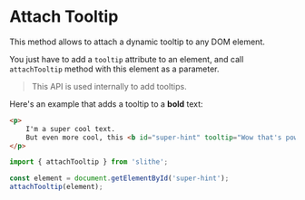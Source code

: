 <script setup>
  import { defineClientComponent } from 'vitepress';
	import Preview from '../../components/preview.vue';

  const PlaygroundTooltip = defineClientComponent(() => {
    return import('../../components/playground/tooltip.vue')
  });
</script>

# Attach Tooltip

This method allows to attach a dynamic tooltip to any DOM element.

You just have to add a `tooltip` attribute to an element, and call `attachTooltip` method with this element as a parameter.

> This API is used internally to add tooltips.

Here's an example that adds a tooltip to a **bold** text:

<Preview>
  <PlaygroundTooltip/>
</Preview>

``` html
<p>
	I'm a super cool text.
	But even more cool, this <b id="super-hint" tooltip="Wow that's powerful">bold text</b> is getting a tooltip for free!
</p>
```

``` typescript
import { attachTooltip } from 'slithe';

const element = document.getElementById('super-hint');
attachTooltip(element);
```
